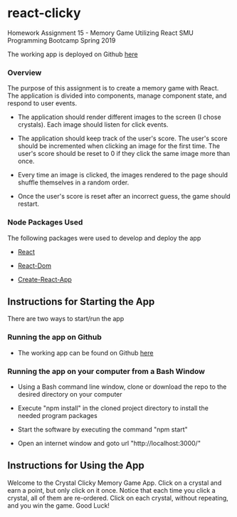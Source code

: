 # react-clicky
Homework Assignment 15 - Memory Game Utilizing React
SMU Programming Bootcamp Spring 2019

The working app is deployed on Github [here](https://anewman88.github.io/react-clicky/)

### Overview
The purpose of this assignment is to create a memory game with React. The application is divided into components, manage component state, and respond to user events.

- The application should render different images to the screen (I chose crystals). Each image should listen for click events.

- The application should keep track of the user's score. The user's score should be incremented when clicking an image for the first time. The user's score should be reset to 0 if they click the same image more than once.

- Every time an image is clicked, the images rendered to the page should shuffle themselves in a random order.

- Once the user's score is reset after an incorrect guess, the game should restart.

### Node Packages Used
The following packages were used to develop and deploy the app

   * [React](https://www.npmjs.com/package/react)

   * [React-Dom](https://www.npmjs.com/package/react-dom)

   * [Create-React-App](https://github.com/facebook/create-react-app)

## Instructions for Starting the App 

There are two ways to start/run the app

### Running the app on Github

* The working app can be found on Github [here](https://anewman88.github.io/react-clicky/)

### Running the app on your computer from a Bash Window

* Using a Bash command line window, clone or download the repo to the desired directory on your computer

* Execute "npm install" in the cloned project directory to install the needed program packages

* Start the software by executing the command "npm start"

* Open an internet window and goto url "http://localhost:3000/"

## Instructions for Using the App

Welcome to the Crystal Clicky Memory Game App. Click on a crystal and earn a point, but only click on it once.  Notice that each time you click a crystal, all of them are re-ordered.  Click on each crystal, without repeating, and you win the game.  Good Luck!

